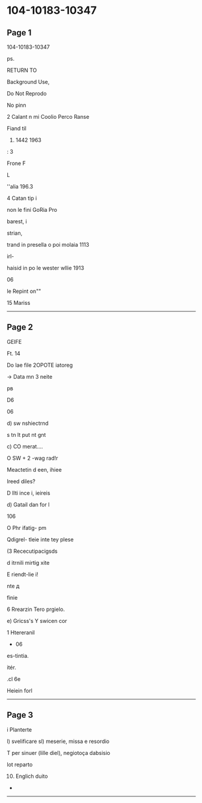 # 104-10183-10347

## Page 1

104-10183-10347

ps.

RETURN TO

Background Use,

Do Not Reprodo

No pinn

2 Calant n mi Coolio Perco Ranse

Fiand til

1. 1442 1963

: 3

Frone F

L

''alia 196.3

4 Catan tip i

non le fini GoRia Pro

barest, i

strian,

trand in presella o poi molaia 1113

irl-

haisid in po le wester wllie 1913

06

le Repint on""

15 Mariss

---

## Page 2

GEIFE

Ft. 14

Do lae file 2OPOTE iatoreg

→ Data mn 3 neite

рв

D6

06

d) sw nshiectrnd

s tn lt put nt gnt

с) CO merat....

O SW + 2 -wag rad!r

Meactetin d een, ihiee

Ireed diles?

D Ilti ince i, ieireis

d) Gatail dan for l

106

O Phr ifatig- pm

Qdigrel- tleie inte tey plese

(3 Rececutipacigsds

d itrnili mirtig xite

E riendt-lie i!

nte д

finie

6 Rrearzin Tero prgielo.

e) Gricss's Y swicen cor

1 Htereranil

- 06

es-tintia.

itér.

.cl 6e

Heiein forl

---

## Page 3

i Planterte

l) svelificare sl) meserie, missa e resordio

T per sinuer (lille diel), negiotoça dabsisio

lot reparto

10. Englich duito

-

---

